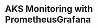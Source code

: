 # AKS Monitoring with PrometheusGrafana                                                                                                                                                                                                                                                                                                                                                                         
